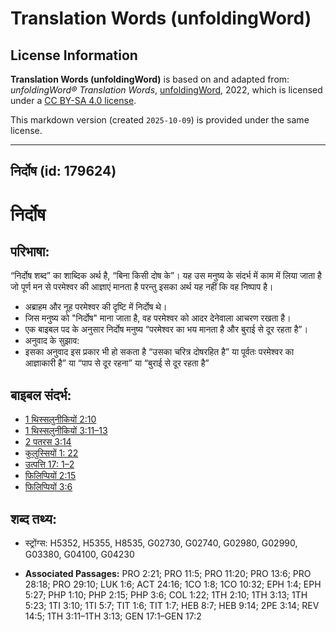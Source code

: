# Translation Words (unfoldingWord)

## License Information

**Translation Words (unfoldingWord)** is based on and adapted from: _unfoldingWord® Translation Words_, [unfoldingWord](https://unfoldingword.org/utw), 2022, which is licensed under a [CC BY-SA 4.0 license](https://creativecommons.org/licenses/by-sa/4.0/legalcode.en).

This markdown version (created `2025-10-09`) is provided under the same license.



--------------------------------

## निर्दोष (id: 179624)

निर्दोष
=======

परिभाषा:
--------

“निर्दोष शब्द” का शाब्दिक अर्थ है, “बिना किसी दोष के”। यह उस मनुष्य के संदर्भ में काम में लिया जाता है जो पूर्ण मन से परमेश्वर की आज्ञाएं मानता है परन्तु इसका अर्थ यह नहीं कि वह निष्पाप है।

* अब्राहम और नूह परमेश्वर की दृष्टि में निर्दोष थे।
* जिस मनुष्य को "निर्दोष" माना जाता है, वह परमेश्वर को आदर देनेवाला आचरण रखता है।
* एक बाइबल पद के अनुसार निर्दोष मनुष्य “परमेश्वर का भय मानता है और बुराई से दूर रहता है”।
* अनुवाद के सुझाव:
* इसका अनुवाद इस प्रकार भी हो सकता है “उसका चरित्र दोषरहित है” या पूर्वतः परमेश्वर का आज्ञाकारी है” या “पाप से दूर रहना” या “बुराई से दूर रहता है”

बाइबल संदर्भ:
-------------

* [1 थिस्सलुनीकियों 2:10](https://ref.ly/1Thess0:0)
* [1 थिस्सलुनीकियों 3:11–13](https://ref.ly/1Thess0:0)
* [2 पतरस 3:14](https://ref.ly/2Pet0:0)
* [कुलुस्सियों 1: 22](https://ref.ly/Col1:0)
* [उत्पत्ति 17: 1–2](https://ref.ly/Gen17:0)
* [फिलिप्पियों 2:15](https://ref.ly/Phil2:15)
* [फिलिप्पियों 3:6](https://ref.ly/Phil3:6)

शब्द तथ्य:
----------

* स्ट्रोंग्स: H5352, H5355, H8535, G02730, G02740, G02980, G02990, G03380, G04100, G04230

* **Associated Passages:** PRO 2:21; PRO 11:5; PRO 11:20; PRO 13:6; PRO 28:18; PRO 29:10; LUK 1:6; ACT 24:16; 1CO 1:8; 1CO 10:32; EPH 1:4; EPH 5:27; PHP 1:10; PHP 2:15; PHP 3:6; COL 1:22; 1TH 2:10; 1TH 3:13; 1TH 5:23; 1TI 3:10; 1TI 5:7; TIT 1:6; TIT 1:7; HEB 8:7; HEB 9:14; 2PE 3:14; REV 14:5; 1TH 3:11–1TH 3:13; GEN 17:1–GEN 17:2

